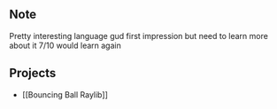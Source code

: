 ## Note
Pretty interesting language gud first impression but need to learn more about it 7/10 would learn again

## Projects
- [[Bouncing Ball Raylib]]